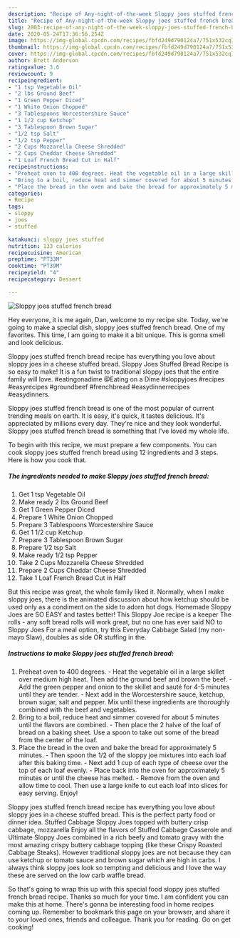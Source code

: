 ```yaml
---
description: "Recipe of Any-night-of-the-week Sloppy joes stuffed french bread"
title: "Recipe of Any-night-of-the-week Sloppy joes stuffed french bread"
slug: 2003-recipe-of-any-night-of-the-week-sloppy-joes-stuffed-french-bread
date: 2020-05-24T17:36:56.254Z
image: https://img-global.cpcdn.com/recipes/fbfd249d790124a7/751x532cq70/sloppy-joes-stuffed-french-bread-recipe-main-photo.jpg
thumbnail: https://img-global.cpcdn.com/recipes/fbfd249d790124a7/751x532cq70/sloppy-joes-stuffed-french-bread-recipe-main-photo.jpg
cover: https://img-global.cpcdn.com/recipes/fbfd249d790124a7/751x532cq70/sloppy-joes-stuffed-french-bread-recipe-main-photo.jpg
author: Brett Anderson
ratingvalue: 3.6
reviewcount: 9
recipeingredient:
- "1 tsp Vegetable Oil"
- "2 lbs Ground Beef"
- "1 Green Pepper Diced"
- "1 White Onion Chopped"
- "3 Tablespoons Worcestershire Sauce"
- "1 1/2 cup Ketchup"
- "3 Tablespoon Brown Sugar"
- "1/2 tsp Salt"
- "1/2 tsp Pepper"
- "2 Cups Mozzarella Cheese Shredded"
- "2 Cups Cheddar Cheese Shredded"
- "1 Loaf French Bread Cut in Half"
recipeinstructions:
- "Preheat oven to 400 degrees. Heat the vegetable oil in a large skillet over medium high heat. Then add the ground beef and brown the beef. Add the green pepper and onion to the skillet and sauté for 4-5 minutes until they are tender. Next add in the Worcestershire sauce, ketchup, brown sugar, salt and pepper. Mix until these ingredients are thoroughly combined with the beef and vegetables."
- "Bring to a boil, reduce heat and simmer covered for about 5 minutes until the flavors are combined. Then place the 2 halve of the loaf of bread on a baking sheet. Use a spoon to take out some of the bread from the center of the loaf."
- "Place the bread in the oven and bake the bread for approximately 5 minutes. Then spoon the 1/2 of the sloppy joe mixtures into each loaf after this baking time. Next add 1 cup of each type of cheese over the top of each loaf evenly. Place back into the oven for approximately 5 minutes or until the cheese has melted. Remove from the oven and allow time to cool. Then use a large knife to cut each loaf into slices for easy serving. Enjoy!"
categories:
- Recipe
tags:
- sloppy
- joes
- stuffed

katakunci: sloppy joes stuffed 
nutrition: 133 calories
recipecuisine: American
preptime: "PT33M"
cooktime: "PT39M"
recipeyield: "4"
recipecategory: Dessert

---
```



![Sloppy joes stuffed french bread](https://img-global.cpcdn.com/recipes/fbfd249d790124a7/751x532cq70/sloppy-joes-stuffed-french-bread-recipe-main-photo.jpg)

Hey everyone, it is me again, Dan, welcome to my recipe site. Today, we're going to make a special dish, sloppy joes stuffed french bread. One of my favorites. This time, I am going to make it a bit unique. This is gonna smell and look delicious.

Sloppy joes stuffed french bread recipe has everything you love about sloppy joes in a cheese stuffed bread. Sloppy Joes Stuffed Bread Recipe is so easy to make! It is a fun twist to traditional sloppy joes that the entire family will love. #eatingonadime @Eating on a Dime #sloppyjoes #recipes #easyrecipes #groundbeef #frenchbread #easydinnerrecipes #easydinners.

Sloppy joes stuffed french bread is one of the most popular of current trending meals on earth. It is easy, it's quick, it tastes delicious. It's appreciated by millions every day. They're nice and they look wonderful. Sloppy joes stuffed french bread is something that I've loved my whole life.


To begin with this recipe, we must prepare a few components. You can cook sloppy joes stuffed french bread using 12 ingredients and 3 steps. Here is how you cook that.

<!--inarticleads1-->

##### The ingredients needed to make Sloppy joes stuffed french bread:

1. Get 1 tsp Vegetable Oil
1. Make ready 2 lbs Ground Beef
1. Get 1 Green Pepper Diced
1. Prepare 1 White Onion Chopped
1. Prepare 3 Tablespoons Worcestershire Sauce
1. Get 1 1/2 cup Ketchup
1. Prepare 3 Tablespoon Brown Sugar
1. Prepare 1/2 tsp Salt
1. Make ready 1/2 tsp Pepper
1. Take 2 Cups Mozzarella Cheese Shredded
1. Prepare 2 Cups Cheddar Cheese Shredded
1. Take 1 Loaf French Bread Cut in Half


But this recipe was great, the whole family liked it. Normally, when I make sloppy joes, there is the animated discussion about how ketchup should be used only as a condiment on the side to adorn hot dogs. Homemade Sloppy Joes are SO EASY and tastes better! This Sloppy Joe recipe is a keeper The rolls - any soft bread rolls will work great, but no one has ever said NO to Sloppy Joes For a meal option, try this Everyday Cabbage Salad (my non-mayo Slaw), doubles as side OR stuffing in the. 

<!--inarticleads2-->

##### Instructions to make Sloppy joes stuffed french bread:

1. Preheat oven to 400 degrees. - Heat the vegetable oil in a large skillet over medium high heat. Then add the ground beef and brown the beef. - Add the green pepper and onion to the skillet and sauté for 4-5 minutes until they are tender. - Next add in the Worcestershire sauce, ketchup, brown sugar, salt and pepper. Mix until these ingredients are thoroughly combined with the beef and vegetables.
1. Bring to a boil, reduce heat and simmer covered for about 5 minutes until the flavors are combined. - Then place the 2 halve of the loaf of bread on a baking sheet. Use a spoon to take out some of the bread from the center of the loaf.
1. Place the bread in the oven and bake the bread for approximately 5 minutes. - Then spoon the 1/2 of the sloppy joe mixtures into each loaf after this baking time. - Next add 1 cup of each type of cheese over the top of each loaf evenly. - Place back into the oven for approximately 5 minutes or until the cheese has melted. - Remove from the oven and allow time to cool. Then use a large knife to cut each loaf into slices for easy serving. Enjoy!


Sloppy joes stuffed french bread recipe has everything you love about sloppy joes in a cheese stuffed bread. This is the perfect party food or dinner idea. Stuffed Cabbage Sloppy Joes topped with buttery crisp cabbage, mozzarella Enjoy all the flavors of Stuffed Cabbage Casserole and Ultimate Sloppy Joes combined in a rich beefy and tomato gravy with the most amazing crispy buttery cabbage topping (like these Crispy Roasted Cabbage Steaks). However traditional sloppy joes are not because they can use ketchup or tomato sauce and brown sugar which are high in carbs. I always think sloppy joes look so tempting and delicious and I love the way these are served on the low carb waffle bread. 

So that's going to wrap this up with this special food sloppy joes stuffed french bread recipe. Thanks so much for your time. I am confident you can make this at home. There's gonna be interesting food in home recipes coming up. Remember to bookmark this page on your browser, and share it to your loved ones, friends and colleague. Thank you for reading. Go on get cooking!
